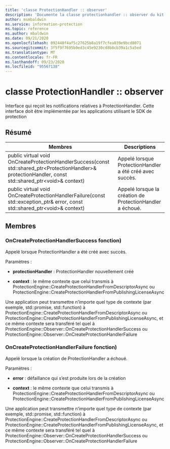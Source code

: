 ```yaml
---
title: 'classe ProtectionHandler :: observer'
description: 'Documente la classe protectionhandler :: observer du kit de développement logiciel (SDK) Microsoft Information Protection (MIP).'
author: msmbaldwin
ms.service: information-protection
ms.topic: reference
ms.author: mbaldwin
ms.date: 09/21/2020
ms.openlocfilehash: 092448f4af5c27625b8a19f7cfea039e9bcd8071
ms.sourcegitcommit: 3f5f9f7695b9ed3c45e9230cd8b8cb39a1c5a5ed
ms.translationtype: MT
ms.contentlocale: fr-FR
ms.lasthandoff: 09/23/2020
ms.locfileid: "95567138"
---
```

# <a name="class-protectionhandlerobserver"></a>classe ProtectionHandler :: observer 
Interface qui reçoit les notifications relatives à ProtectionHandler.
Cette interface doit être implémentée par les applications utilisant le SDK de protection
  
## <a name="summary"></a>Résumé
 Membres                        | Descriptions                                
--------------------------------|---------------------------------------------
public virtual void OnCreateProtectionHandlerSuccess(const std::shared_ptr\<ProtectionHandler\>& protectionHandler, const std::shared_ptr\<void\>& context)  |  Appelé lorsque ProtectionHandler a été créé avec succès.
public virtual void OnCreateProtectionHandlerFailure(const std::exception_ptr& error, const std::shared_ptr\<void\>& context)  |  Appelé lorsque la création de ProtectionHandler a échoué.
  
## <a name="members"></a>Membres
  
### <a name="oncreateprotectionhandlersuccess-function"></a>OnCreateProtectionHandlerSuccess fonction)
Appelé lorsque ProtectionHandler a été créé avec succès.

Paramètres :  
* **protectionHandler** : ProtectionHandler nouvellement créé


* **context** : le même contexte que celui transmis à ProtectionEngine::CreateProtectionHandlerFromDescriptorAsync ou ProtectionEngine::CreateProtectionHandlerFromPublishingLicenseAsync


Une application peut transmettre n’importe quel type de contexte (par exemple, std::promise, std::function) à ProtectionEngine::CreateProtectionHandlerFromDescriptorAsync ou ProtectionEngine::CreateProtectionHandlerFromPublishingLicenseAsync, et ce même contexte sera transféré tel quel à ProtectionEngine::Observer::OnCreateProtectionHandlerSuccess ou ProtectionEngine::Observer::OnCreateProtectionHandlerFailure
  
### <a name="oncreateprotectionhandlerfailure-function"></a>OnCreateProtectionHandlerFailure fonction)
Appelé lorsque la création de ProtectionHandler a échoué.

Paramètres :  
* **error** : défaillance qui s’est produite lors de la création 


* **context** : le même contexte que celui transmis à ProtectionEngine::CreateProtectionHandlerFromDescriptorAsync ou ProtectionEngine::CreateProtectionHandlerFromPublishingLicenseAsync


Une application peut transmettre n’importe quel type de contexte (par exemple, std::promise, std::function) à ProtectionEngine::CreateProtectionHandlerFromDescriptorAsync ou ProtectionEngine::CreateProtectionHandlerFromPublishingLicenseAsync, et ce même contexte sera transféré tel quel à ProtectionEngine::Observer::OnCreateProtectionHandlerSuccess ou ProtectionEngine::Observer::OnCreateProtectionHandlerFailure